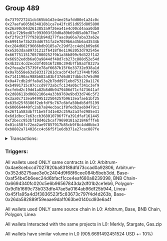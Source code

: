 ## Group 489

```0x33e5a81d220e6ff14fe67a7bf93bfe19a9a78312
0x7379727241cb365bb1d2e4ee25afdd00e1a24c0c
0x27aefa605b834818b1ca7e42fc851d655d805800
0x26a90c04d2613853a9f26ea41e4c00cd4aaa0db8
0x81c72b9ed87c993003f20d0a89b69d85a0b77be7
0xf2f9c3f77f9381b94d277faac0a66a7aba33a62e
0x69915ef3b235dd6751fa2e7029b6a35b6a43534b
0xc284d602f9666bdb9185a7c29df2cc4eb1b09e66
0xe5263daa89731212f6418f8e11962053d792545e
0x6677511517057000252f9b1a36b899c9d322f142
0x66932eddb6a03a9844df48d7cb273c888d52e54d
0x4b32c4cd2ecd3f40516f288c394b7fb8a3f8227a
0x2feaa2e75739fe78af6687b15f6e33732e938a1d
0x0a7b558e63a583317281dcacbf43ef13744bf965
0x7141190ac988b682a83bf37d6d017dbbc57e5d90
0x0a47cdb2dffa8a53a2b7bdd971ebd753128a1176
0xb4991715c07cccd9772abcfc134a0bcf341c3ef9
0xcfebd2c19dd1a82b8d0b9479406d71cf473641af
0x2d88611bd0682106e4a33b9769e9bd33d746c5f2
0x3aa0c713ea94995122504257b9613eafaeb1bf25
0x635d25f8386f2ebfdf9c767c6bfa50bdb5df5199
0x600664440fc2ab7a84ecbac1f8fedb2aeb9479c1
0x2671a583dbf71be5f341e82c259a2a3fe2985e31
0x6d1dbcc7e63ccb368010706f7fa391dfaf161445
0xf2becc953bf19d462bcaf79690181a21846fffeb
0x01c458fc72ea2ae97857917b85cb9f8c4dd0bbc3
0xb8882a714026cc4c66f5f1e6db371e27cac887fe
```
<details>
<summary>Transactions:</summary>

Hashes: 

Wallet: 0x33e5a81d220e6ff14fe67a7bf93bfe19a9a78312

       Hash: 0xfd4d383128e895a6560db720c4249e322b83d4210833ba25ea3bd80964a1c396
         - source chain: Arbitrum
         - destination chain: Aptos
         - project: Merkly
         - contract: 0x4ae8cebccd7027820ba83188dfd73ccad0a92806
       Hash: 0x952a0f3ec79476a0257943c0fb97bd16df450fff37c659ddb46539c4ad8ca94a
         - source chain: Arbitrum
         - destination chain: Base
         - project: Stargate
         - contract: 0x352d8275aae3e0c2404d9f68f6cee084b5beb3dd
         - value USD: 25.582987996
       Hash: 0xa50e3495e1cd68ed1bc2efd8d636b33bb0fa81179446b56d45354373c7207bc7
         - source chain: Base
         - destination chain: BNB Chain
         - project: Stargate
         - contract: 0xaf54be5b6eec24d6bfacf1cce4eaf680a8239398
         - value USD: 23.571780976
       Hash: 0x350c8b5c09c4b0ea13ae6edbe1d977864276594ee73c12a8f6521229ced2ca9c
         - source chain: BNB Chain
         - destination chain: Arbitrum
         - project: Stargate
         - contract: 0x6694340fc020c5e6b96567843da2df01b2ce1eb6
         - value USD: 21.895509937
       Hash: 0xa4c5b5e4ea912249aa8296d1c503865de53322adc73c69ccd8f8d8ab9ea31173
         - source chain: Arbitrum
         - destination chain: BNB Chain
         - project: Stargate
         - contract: 0x352d8275aae3e0c2404d9f68f6cee084b5beb3dd
         - value USD: 265.508864452
       Hash: 0xb90dc4e39eba43bd605bcddfedc43f8a8b91871093b20396c6224236bd6bbcc5
         - source chain: BNB Chain
         - destination chain: Polygon
         - project: Stargate
         - contract: 0x6694340fc020c5e6b96567843da2df01b2ce1eb6
         - value USD: 263.465275652
       Hash: 0x1843c1f5fa9ba7b3b1bad09cbb10e4f23607a757b1b9fc1bf27089805b4fa67c
         - source chain: Polygon
         - destination chain: Base
         - project: Stargate
         - contract: 0x9d1b1669c73b033dfe47ae5a0164ab96df25b944
         - value USD: 259.76124395
       Hash: 0x9b5fefbbd7f6c213efeaef0f0fc6a05cad891fb9774acb6e178f66baf004762b
         - source chain: Linea
         - destination chain: Base
         - project: Stargate
         - contract: 0x45f1a95a4d3f3836523f5c83673c797f4d4d263b
         - value USD: 45.883358708
       Hash: 0xd3b4fef61cec7f02dfcd93fb5ea29c9269820a93665cc1b8fde7e0e6aec19eeb
         - source chain: Base
         - destination chain: Zora
         - project: Gas.zip
         - contract: 0x26da582889f59eaae9da1f063be0140cd93e6a4f
         - value USD: 0.0001275741526
Wallet: 0x7379727241cb365bb1d2e4ee25afdd00e1a24c0c

       Hash:0x39ae33a259273dbb0eabfdb368a689a5b8680bb0141f28046112ba1302e98800
         - source chain: Arbitrum
         - destination chain: Aptos
         - project: Merkly
         - contract: 0x4ae8cebccd7027820ba83188dfd73ccad0a92806
       Hash:0xbe9de097a45e11defc61e6139732c9fa3bc27a7a302b3af916db4379c394524f
         - source chain: Arbitrum
         - destination chain: Base
         - project: Stargate
         - contract: 0x352d8275aae3e0c2404d9f68f6cee084b5beb3dd
         - value USD: 26.082320007
       Hash:0x87c5eaa28cae923b1be9f8b1ac0515add7355c7e640cc12929462dd4998497eb
         - source chain: Base
         - destination chain: BNB Chain
         - project: Stargate
         - contract: 0xaf54be5b6eec24d6bfacf1cce4eaf680a8239398
         - value USD: 24.008835905
       Hash:0x8a5c0c84ff4a905676c27ba8186f987622ae1ba9a6c7ec78d3e85f04558d4d50
         - source chain: BNB Chain
         - destination chain: Arbitrum
         - project: Stargate
         - contract: 0x6694340fc020c5e6b96567843da2df01b2ce1eb6
         - value USD: 22.251971708
       Hash:0x0d8fdeda66b000cc71dc205db0cdbfd5bb7aca92445ecc2b90f158aa955d022d
         - source chain: Arbitrum
         - destination chain: BNB Chain
         - project: Stargate
         - contract: 0x352d8275aae3e0c2404d9f68f6cee084b5beb3dd
         - value USD: 278.260803489
       Hash:0x6b540038f21e3d8beba9549aef00a758722af076f1a58ffdd13a62361c6f6b7b
         - source chain: BNB Chain
         - destination chain: Polygon
         - project: Stargate
         - contract: 0x6694340fc020c5e6b96567843da2df01b2ce1eb6
         - value USD: 275.957217585
       Hash:0x8e998f17115e5126ebb081c2bde3c795d400d4de1b40030b3191cf4af6d3f0c5
         - source chain: Polygon
         - destination chain: Base
         - project: Stargate
         - contract: 0x9d1b1669c73b033dfe47ae5a0164ab96df25b944
         - value USD: 273.552682584
       Hash:0x8c3b3691dff63488df78750d2713f0cd8af88cca89abce0063a37886f243d136
         - source chain: Linea
         - destination chain: Base
         - project: Stargate
         - contract: 0x45f1a95a4d3f3836523f5c83673c797f4d4d263b
         - value USD: 47.603613672
       Hash:0x72de50665f34f3eb37cbb4116085c780223995b5829e8e330f3399ae9ca0bf0a
         - source chain: Base
         - destination chain: Arbitrum
         - project: Gas.zip
         - contract: 0x26da582889f59eaae9da1f063be0140cd93e6a4f
         - value USD: 9.85193063e-05
Wallet: 0x27aefa605b834818b1ca7e42fc851d655d805800

       Hash:0x6483b786f619c7ea74782faaff0243a0104f74f1cdb89ac798c901e472aff443
         - source chain: Arbitrum
         - destination chain: Aptos
         - project: Merkly
         - contract: 0x4ae8cebccd7027820ba83188dfd73ccad0a92806
       Hash:0xe26d72e68ce12c2b52e90447b5e60089f3bd3f0f46c927bce80bd736937c6a18
         - source chain: Arbitrum
         - destination chain: Base
         - project: Stargate
         - contract: 0x352d8275aae3e0c2404d9f68f6cee084b5beb3dd
         - value USD: 25.84569575
       Hash:0x03b2a9cabb9f1fa32ddbb3a186846e597c1616af017572a8d8aa7e14007cf79a
         - source chain: Base
         - destination chain: BNB Chain
         - project: Stargate
         - contract: 0xaf54be5b6eec24d6bfacf1cce4eaf680a8239398
         - value USD: 23.799026097
       Hash:0x1bd9c3bb14ec87b30134b2be1e7951aec3a78e17e8b6937a65fcd2ca70789289
         - source chain: BNB Chain
         - destination chain: Arbitrum
         - project: Stargate
         - contract: 0x6694340fc020c5e6b96567843da2df01b2ce1eb6
         - value USD: 22.019624857
       Hash:0x5e6841456ce1aca5aaba10b5ddea88d4487f125e4187fbceef7f2ef1fbd577b4
         - source chain: Arbitrum
         - destination chain: BNB Chain
         - project: Stargate
         - contract: 0x352d8275aae3e0c2404d9f68f6cee084b5beb3dd
         - value USD: 275.111090404
       Hash:0x97e9dd4748e86733f2891705361fd440fb7c7e4bded5ada750c763ba17afd413
         - source chain: BNB Chain
         - destination chain: Polygon
         - project: Stargate
         - contract: 0x6694340fc020c5e6b96567843da2df01b2ce1eb6
         - value USD: 273.009344873
       Hash:0x091333f9c77069f17140a3aa3b270d02a35ee388d2deb0aff4b56176946621c2
         - source chain: Polygon
         - destination chain: Base
         - project: Stargate
         - contract: 0x9d1b1669c73b033dfe47ae5a0164ab96df25b944
         - value USD: 270.71443838
       Hash:0xe77563f39a21ed6bbcae3864eae63b1753efd35b4d29d973c5e98b318ea0efb4
         - source chain: Linea
         - destination chain: Base
         - project: Stargate
         - contract: 0x45f1a95a4d3f3836523f5c83673c797f4d4d263b
         - value USD: 45.002900289
       Hash:0x6ea0d6aa1cd274a44a5d47706e3107be42981aaa930eed401f643ae602234ba0
         - source chain: Base
         - destination chain: Metis
         - project: Gas.zip
         - contract: 0x26da582889f59eaae9da1f063be0140cd93e6a4f
         - value USD: 3.858771793e-06
Wallet: 0x26a90c04d2613853a9f26ea41e4c00cd4aaa0db8

       Hash:0x783ac09c1ce4f49f4e97856c5e39d786fd34b24c9c4b27f1d18b1acfaaded008
         - source chain: Arbitrum
         - destination chain: Aptos
         - project: Merkly
         - contract: 0x4ae8cebccd7027820ba83188dfd73ccad0a92806
       Hash:0xb741a39c08b43b7ed7f4ec644e49c1e4c4c4b1b101a52d5fa07e0a4f7030068d
         - source chain: Arbitrum
         - destination chain: Base
         - project: Stargate
         - contract: 0x352d8275aae3e0c2404d9f68f6cee084b5beb3dd
         - value USD: 25.192481404
       Hash:0x3a16d7bd3949994ac60b345332e97710a0207ef1544c1b7a6e0dfa2536b71b9e
         - source chain: Base
         - destination chain: BNB Chain
         - project: Stargate
         - contract: 0xaf54be5b6eec24d6bfacf1cce4eaf680a8239398
         - value USD: 23.189911204
       Hash:0xb17b1109a4d0c7a8e3d48db8a57d5392f4dac1760f185ce2077e27c60bbc8d79
         - source chain: BNB Chain
         - destination chain: Arbitrum
         - project: Stargate
         - contract: 0x6694340fc020c5e6b96567843da2df01b2ce1eb6
         - value USD: 21.380386267
       Hash:0x69c7b90a375a62ba763d0d30dd87086499a20db48c464c10a23a77cd21ff2bc9
         - source chain: Arbitrum
         - destination chain: BNB Chain
         - project: Stargate
         - contract: 0x352d8275aae3e0c2404d9f68f6cee084b5beb3dd
         - value USD: 267.468763973
       Hash:0x692e34219cba11bb84910d290478a5625dbfa28ce0c0cad19a74b5c64a91498f
         - source chain: BNB Chain
         - destination chain: Polygon
         - project: Stargate
         - contract: 0x6694340fc020c5e6b96567843da2df01b2ce1eb6
         - value USD: 265.047853721
       Hash:0xa24bca75e2aa105c275512e97161884a2aaa69865d077de518742d236793a646
         - source chain: Polygon
         - destination chain: Base
         - project: Stargate
         - contract: 0x9d1b1669c73b033dfe47ae5a0164ab96df25b944
         - value USD: 262.357243705
       Hash:0x2fac11c67d93570e4b51c839ff5f2231a18a1166c57646952fe6db647907862d
         - source chain: Linea
         - destination chain: Base
         - project: Stargate
         - contract: 0x45f1a95a4d3f3836523f5c83673c797f4d4d263b
         - value USD: 43.088161882
       Hash:0x69dae564002723ac47da3f632211df18020fddb8b4e42ae97a67aeef54c4cff6
         - source chain: Base
         - destination chain: Kava
         - project: Gas.zip
         - contract: 0x26da582889f59eaae9da1f063be0140cd93e6a4f
         - value USD: 1.281537987e-08
Wallet: 0x81c72b9ed87c993003f20d0a89b69d85a0b77be7

       Hash:0x059c9c946ead911020022e9927d70e642b80a1f519ab3978bb1d3fcdfdf27320
         - source chain: Arbitrum
         - destination chain: Aptos
         - project: Merkly
         - contract: 0x4ae8cebccd7027820ba83188dfd73ccad0a92806
       Hash:0xe2219167a4354f54b46596b20fa4b73ccc5114a9cb4199bd2947d9c1e79e1fe5
         - source chain: Arbitrum
         - destination chain: Base
         - project: Stargate
         - contract: 0x352d8275aae3e0c2404d9f68f6cee084b5beb3dd
         - value USD: 24.768333676
       Hash:0xc97d77d9eb4684f4484406a95ec92122f02867131e5fd6d6114db38926aba739
         - source chain: Base
         - destination chain: BNB Chain
         - project: Stargate
         - contract: 0xaf54be5b6eec24d6bfacf1cce4eaf680a8239398
         - value USD: 22.759890805
       Hash:0x62647e759a82ec86b2dd34e5e731424c9926f8eeffd898a6234caab705d8abad
         - source chain: BNB Chain
         - destination chain: Arbitrum
         - project: Stargate
         - contract: 0x6694340fc020c5e6b96567843da2df01b2ce1eb6
         - value USD: 20.984066522
       Hash:0xde31362f427589ff54370181314b0058d6a88414b66c35857cd3bc9f04954f68
         - source chain: Arbitrum
         - destination chain: BNB Chain
         - project: Stargate
         - contract: 0x352d8275aae3e0c2404d9f68f6cee084b5beb3dd
         - value USD: 276.116828133
       Hash:0x4afb5ad4436c735707f40ac44f908b78e9a5b5fe05c781a3740eb67f5e35e8f5
         - source chain: BNB Chain
         - destination chain: Polygon
         - project: Stargate
         - contract: 0x6694340fc020c5e6b96567843da2df01b2ce1eb6
         - value USD: 274.157119139
       Hash:0xffd749f5a6c33ffdf9c8a7a6953e2929c05dfc9643dae0b1af986f3d369a0f21
         - source chain: Polygon
         - destination chain: Base
         - project: Stargate
         - contract: 0x9d1b1669c73b033dfe47ae5a0164ab96df25b944
         - value USD: 271.754961466
       Hash:0xa0ea5bb23b59fb1e9a1d9610547b51377d3ab05d2923f80354ea844b3464cd5a
         - source chain: Linea
         - destination chain: Base
         - project: Stargate
         - contract: 0x45f1a95a4d3f3836523f5c83673c797f4d4d263b
         - value USD: 46.524518684
       Hash:0xc8652dfe57254871481bc19263f9ab0ebd1ffa575f0b795d3b149611cda15131
         - source chain: Base
         - destination chain: Scroll
         - project: Gas.zip
         - contract: 0x26da582889f59eaae9da1f063be0140cd93e6a4f
         - value USD: 0.0001552991795
Wallet: 0xf2f9c3f77f9381b94d277faac0a66a7aba33a62e

       Hash:0x13cb8a4a0dc868dea16b8052d41db20a26121c1f92f88ed797afdcdf8b0761f9
         - source chain: Arbitrum
         - destination chain: Aptos
         - project: Merkly
         - contract: 0x4ae8cebccd7027820ba83188dfd73ccad0a92806
       Hash:0x7569b580bb1aaa34c694bae7aa180756b07c1335f515d6731246f06a8f8abf2a
         - source chain: Arbitrum
         - destination chain: Base
         - project: Stargate
         - contract: 0x352d8275aae3e0c2404d9f68f6cee084b5beb3dd
         - value USD: 26.080316273
       Hash:0x957ff631e630392cb98b75da2dc260c35d78118cdc022c95c40e9857b7efba6d
         - source chain: Base
         - destination chain: BNB Chain
         - project: Stargate
         - contract: 0xaf54be5b6eec24d6bfacf1cce4eaf680a8239398
         - value USD: 23.964542568
       Hash:0x9e7944b96e33f4d7a244791c6977756ec20435b8bca62efc5ae3628a4c8085ca
         - source chain: BNB Chain
         - destination chain: Arbitrum
         - project: Stargate
         - contract: 0x6694340fc020c5e6b96567843da2df01b2ce1eb6
         - value USD: 22.236012718
       Hash:0xef7249b4e5374668739f33e8655397a625c4c850633467204fefcd57af49531b
         - source chain: Arbitrum
         - destination chain: BNB Chain
         - project: Stargate
         - contract: 0x352d8275aae3e0c2404d9f68f6cee084b5beb3dd
         - value USD: 263.602680701
       Hash:0x0734f6fd4cebd8b6607de5db6f8ac07cbf1828705ba9cce45112a27f13fb2b9d
         - source chain: BNB Chain
         - destination chain: Polygon
         - project: Stargate
         - contract: 0x6694340fc020c5e6b96567843da2df01b2ce1eb6
         - value USD: 261.315344579
       Hash:0x10a283ba698f8f028df1b06558b0fed0edb6f66632e3817471e87c34c5b7ec7c
         - source chain: Polygon
         - destination chain: Base
         - project: Stargate
         - contract: 0x9d1b1669c73b033dfe47ae5a0164ab96df25b944
         - value USD: 259.442387592
       Hash:0x0353755566c07c4a38540f26c232165e785f6ef85f69bc6441f13533a575bb63
         - source chain: Linea
         - destination chain: Base
         - project: Stargate
         - contract: 0x45f1a95a4d3f3836523f5c83673c797f4d4d263b
         - value USD: 46.999905887
       Hash:0xb17da504a576009f9e503a473cccc3a058970982e62884f6cb18413f8c22949b
         - source chain: Base
         - destination chain: Polygon
         - project: Gas.zip
         - contract: 0x26da582889f59eaae9da1f063be0140cd93e6a4f
         - value USD: 3.874728432e-08
Wallet: 0x69915ef3b235dd6751fa2e7029b6a35b6a43534b

       Hash:0xf23e8d83506b14b617e01d503fc04885333790591c65b4fac72685f59c092827
         - source chain: Arbitrum
         - destination chain: Aptos
         - project: Merkly
         - contract: 0x4ae8cebccd7027820ba83188dfd73ccad0a92806
       Hash:0x40de900918aab8cda2c70e4b4b3c3ffe10178d03da0047a10d4c51be9abc5dec
         - source chain: Arbitrum
         - destination chain: Base
         - project: Stargate
         - contract: 0x352d8275aae3e0c2404d9f68f6cee084b5beb3dd
         - value USD: 25.55895653
       Hash:0x643c4d65262731cb741ce2d65e04ffa87ed7418c15b0cccb15f44432d6a4e45f
         - source chain: Base
         - destination chain: BNB Chain
         - project: Stargate
         - contract: 0xaf54be5b6eec24d6bfacf1cce4eaf680a8239398
         - value USD: 23.524418407
       Hash:0xde9acc8db9575d148f397e6c12af145fdc04cd3973b435bd03f27e11ce5ca8b9
         - source chain: BNB Chain
         - destination chain: Arbitrum
         - project: Stargate
         - contract: 0x6694340fc020c5e6b96567843da2df01b2ce1eb6
         - value USD: 21.872898951
       Hash:0xd10450111133eabf877160f7f979de0c0acb670e3196af3ad1c84faa218414bf
         - source chain: Arbitrum
         - destination chain: BNB Chain
         - project: Stargate
         - contract: 0x352d8275aae3e0c2404d9f68f6cee084b5beb3dd
         - value USD: 275.23983135
       Hash:0xdd41f9136760c7adb3702239637a27deef6702813e13032cf197a07729d8260b
         - source chain: BNB Chain
         - destination chain: Polygon
         - project: Stargate
         - contract: 0x6694340fc020c5e6b96567843da2df01b2ce1eb6
         - value USD: 272.87004809
       Hash:0xbca23168b174b10e119e69d4aab258175fe5c0893ec5b20e0380a4a28429a5f8
         - source chain: Polygon
         - destination chain: Base
         - project: Stargate
         - contract: 0x9d1b1669c73b033dfe47ae5a0164ab96df25b944
         - value USD: 270.880422687
       Hash:0x1b62106859d3a5d65d57658d9ff691e6063f9b2eb1a0015fffc9cd4e6d982d2a
         - source chain: Linea
         - destination chain: Base
         - project: Stargate
         - contract: 0x45f1a95a4d3f3836523f5c83673c797f4d4d263b
         - value USD: 45.435089476
       Hash:0x2e48225deb51be61c42f67c5ff4027020cc8104a8e83b38b7850e2b46c7fb886
         - source chain: Base
         - destination chain: Metis
         - project: Gas.zip
         - contract: 0x26da582889f59eaae9da1f063be0140cd93e6a4f
         - value USD: 2.007585911e-06
Wallet: 0xc284d602f9666bdb9185a7c29df2cc4eb1b09e66

       Hash:0x30ac44cd9b5ab554e719aa148f28ba3fc7ec660ca522aee4d4e208c8b70b7e43
         - source chain: Arbitrum
         - destination chain: Aptos
         - project: Merkly
         - contract: 0x4ae8cebccd7027820ba83188dfd73ccad0a92806
       Hash:0xf601596a3ace7a90c245c284181fcdaa6734a73bd0f85043e3c511c1e4079455
         - source chain: Arbitrum
         - destination chain: Base
         - project: Stargate
         - contract: 0x352d8275aae3e0c2404d9f68f6cee084b5beb3dd
         - value USD: 26.474949147
       Hash:0x00826e2ab7c8761b025b85a4debf3f21b001627434ba1669c9396b691c189da6
         - source chain: Base
         - destination chain: BNB Chain
         - project: Stargate
         - contract: 0xaf54be5b6eec24d6bfacf1cce4eaf680a8239398
         - value USD: 24.398798286
       Hash:0x226f59869f3d3e1cfc4bd7226f1bc6d51d9a6df254d1dd7eea73747c6047b7ab
         - source chain: BNB Chain
         - destination chain: Arbitrum
         - project: Stargate
         - contract: 0x6694340fc020c5e6b96567843da2df01b2ce1eb6
         - value USD: 22.646677454
       Hash:0x1cc911f1418c57681f0c8c9056869ec96e73e3e312ff3f2c3ea244539d55c0dd
         - source chain: Arbitrum
         - destination chain: BNB Chain
         - project: Stargate
         - contract: 0x352d8275aae3e0c2404d9f68f6cee084b5beb3dd
         - value USD: 263.567281963
       Hash:0xe08ad7796455f6f3e6d1833f363253464b07a8446bca1677ef30991b18c8d8ca
         - source chain: BNB Chain
         - destination chain: Polygon
         - project: Stargate
         - contract: 0x6694340fc020c5e6b96567843da2df01b2ce1eb6
         - value USD: 260.664641058
       Hash:0x9147e980aa9067f91d820b2426a508198953c007a1f5293cc5f4334ac29947d6
         - source chain: Polygon
         - destination chain: Base
         - project: Stargate
         - contract: 0x9d1b1669c73b033dfe47ae5a0164ab96df25b944
         - value USD: 258.743799473
       Hash:0x86e1c6d35f62d38ac033b96b837cac6f4c65a87b5f82994513248e5b2b109309
         - source chain: Linea
         - destination chain: Base
         - project: Stargate
         - contract: 0x45f1a95a4d3f3836523f5c83673c797f4d4d263b
         - value USD: 47.042054359
       Hash:0xe99164d6a7b60d70cf0c40044892a6fcd74e78be7d386ace6f65a96734c1d474
         - source chain: Base
         - destination chain: Kava
         - project: Gas.zip
         - contract: 0x26da582889f59eaae9da1f063be0140cd93e6a4f
         - value USD: 9.127500771e-09
Wallet: 0xe5263daa89731212f6418f8e11962053d792545e

       Hash:0xd0d41df6339dccaa3c3af8b1525dd65cce394e61f0c9e47549a7e66782fea500
         - source chain: Arbitrum
         - destination chain: Aptos
         - project: Merkly
         - contract: 0x4ae8cebccd7027820ba83188dfd73ccad0a92806
       Hash:0xb01f36f9f88d496ba64faac51308d03ca7288fa05459e820af3c256d4f380d2c
         - source chain: Arbitrum
         - destination chain: Base
         - project: Stargate
         - contract: 0x352d8275aae3e0c2404d9f68f6cee084b5beb3dd
         - value USD: 25.408117131
       Hash:0xcc7d6ab2eb4209bb75cbfc79ef4efcb07d7d6b0397185e90be62ff99db9f1e2f
         - source chain: Base
         - destination chain: BNB Chain
         - project: Stargate
         - contract: 0xaf54be5b6eec24d6bfacf1cce4eaf680a8239398
         - value USD: 23.31661075
       Hash:0x0e47021a1aa234bc036b66888e37139afd3c2ed41ffc6e5de7ca8b389c0e5a65
         - source chain: BNB Chain
         - destination chain: Arbitrum
         - project: Stargate
         - contract: 0x6694340fc020c5e6b96567843da2df01b2ce1eb6
         - value USD: 21.654514091
       Hash:0x902d419dfb343ae794928fa8549e6077c4469bf9f3e1401675116581ec74bf22
         - source chain: Arbitrum
         - destination chain: BNB Chain
         - project: Stargate
         - contract: 0x352d8275aae3e0c2404d9f68f6cee084b5beb3dd
         - value USD: 271.299521468
       Hash:0x9292cf64843b873a94db54a4e147cb254f3d8136912bf0debf7c11136b1fc992
         - source chain: BNB Chain
         - destination chain: Polygon
         - project: Stargate
         - contract: 0x6694340fc020c5e6b96567843da2df01b2ce1eb6
         - value USD: 268.602386191
       Hash:0x00d5b834515c4ec8e2cdb05b0565937bcc1cd362fbe20e3ab29b9a8d241c7285
         - source chain: Polygon
         - destination chain: Base
         - project: Stargate
         - contract: 0x9d1b1669c73b033dfe47ae5a0164ab96df25b944
         - value USD: 266.594779737
       Hash:0x9435fcd1badfda8fae8523975b54023dddb706d61d7aa30c052daecd23774945
         - source chain: Linea
         - destination chain: Base
         - project: Stargate
         - contract: 0x45f1a95a4d3f3836523f5c83673c797f4d4d263b
         - value USD: 49.312273313
       Hash:0x049305a1c733a58ef5ab1e4eea4905ec35d54854fd442cd14062e5a03a566a38
         - source chain: Base
         - destination chain: Polygon
         - project: Gas.zip
         - contract: 0x26da582889f59eaae9da1f063be0140cd93e6a4f
         - value USD: 2.263750742e-08
Wallet: 0x6677511517057000252f9b1a36b899c9d322f142

       Hash:0x565a2d113efef3467c07b2f4ed77a3fb90d517515eddb1160823841b7f6cd85f
         - source chain: Arbitrum
         - destination chain: Aptos
         - project: Merkly
         - contract: 0x4ae8cebccd7027820ba83188dfd73ccad0a92806
       Hash:0xecbdda90b7cd8b6aba2f2a14c1023c267170bb0973bd3258d1b9c205803fa235
         - source chain: Arbitrum
         - destination chain: Base
         - project: Stargate
         - contract: 0x352d8275aae3e0c2404d9f68f6cee084b5beb3dd
         - value USD: 26.832042561
       Hash:0x90f2d702e39970911d900200a538f3542bdce9f6f2cdf57f9679927a0ae6000d
         - source chain: Base
         - destination chain: BNB Chain
         - project: Stargate
         - contract: 0xaf54be5b6eec24d6bfacf1cce4eaf680a8239398
         - value USD: 24.694683579
       Hash:0x22add293ec16939c83a6c1487bde5468ea0ed4e9fdbcd1a154f19b3eefc5052c
         - source chain: BNB Chain
         - destination chain: Arbitrum
         - project: Stargate
         - contract: 0x6694340fc020c5e6b96567843da2df01b2ce1eb6
         - value USD: 23.008013222
       Hash:0x222373763609bcb7942d893179d919850f4352383b174b2c48b1050716a42c00
         - source chain: Arbitrum
         - destination chain: BNB Chain
         - project: Stargate
         - contract: 0x352d8275aae3e0c2404d9f68f6cee084b5beb3dd
         - value USD: 264.896549643
       Hash:0x71899e2d79d085fa8ff54aff46ee27372045424c9e9d32124b681fb3a5f6cb60
         - source chain: BNB Chain
         - destination chain: Polygon
         - project: Stargate
         - contract: 0x6694340fc020c5e6b96567843da2df01b2ce1eb6
         - value USD: 262.09101189
       Hash:0x9b20f042002e98bc8fe165352d1983c8000009708ba488ad126cc7a7efd4f444
         - source chain: Polygon
         - destination chain: Base
         - project: Stargate
         - contract: 0x9d1b1669c73b033dfe47ae5a0164ab96df25b944
         - value USD: 260.083371127
       Hash:0x30142c2ed6838766ea21fd0748bd1ec612c027113ad06f49b6cefef87c9b0e57
         - source chain: Linea
         - destination chain: Base
         - project: Stargate
         - contract: 0x45f1a95a4d3f3836523f5c83673c797f4d4d263b
         - value USD: 48.91577403
       Hash:0x73a7d65d8f0dc001eae5fa9216143383797ab0bcc1adee0c9068ed4bffca730d
         - source chain: Base
         - destination chain: Metis
         - project: Gas.zip
         - contract: 0x26da582889f59eaae9da1f063be0140cd93e6a4f
         - value USD: 3.580629417e-06
Wallet: 0x66932eddb6a03a9844df48d7cb273c888d52e54d

       Hash:0x893628ed80a7c99d8f644f8fd757f4b00f39d3bb7c1b77cd9585bf6550f7d742
         - source chain: Arbitrum
         - destination chain: Aptos
         - project: Merkly
         - contract: 0x4ae8cebccd7027820ba83188dfd73ccad0a92806
       Hash:0x17f5597a0246a8fc8ef6d0a3903a77945f2ac4b3289ea1b52025b269becb81cb
         - source chain: Arbitrum
         - destination chain: Base
         - project: Stargate
         - contract: 0x352d8275aae3e0c2404d9f68f6cee084b5beb3dd
         - value USD: 27.006703922
       Hash:0xfb244dc51808282193f4bd197fff40e3724bd27c14ffe3e97baabeaa206dc3a5
         - source chain: Base
         - destination chain: BNB Chain
         - project: Stargate
         - contract: 0xaf54be5b6eec24d6bfacf1cce4eaf680a8239398
         - value USD: 24.989176767
       Hash:0x51a8415a0fa4346d7a88abd03213dd5eda6fd0a3aa78060b38cefa4320f7179e
         - source chain: BNB Chain
         - destination chain: Arbitrum
         - project: Stargate
         - contract: 0x6694340fc020c5e6b96567843da2df01b2ce1eb6
         - value USD: 23.223460084
       Hash:0x9cb923503c720964ce0d0660a6deb713c760d98e2cb54c8742ab6be01fdb0e8b
         - source chain: Arbitrum
         - destination chain: BNB Chain
         - project: Stargate
         - contract: 0x352d8275aae3e0c2404d9f68f6cee084b5beb3dd
         - value USD: 269.551192821
       Hash:0x7f7ab62934ccaee0f072cbd5e0c4ef161e3802ca20e8f58d7c8765f2b3cefe83
         - source chain: BNB Chain
         - destination chain: Polygon
         - project: Stargate
         - contract: 0x6694340fc020c5e6b96567843da2df01b2ce1eb6
         - value USD: 267.040947688
       Hash:0xae885d8873d8d5440706305e9ac0ac36e587bdd8f501dd57a79a32bac5f895f1
         - source chain: Polygon
         - destination chain: Base
         - project: Stargate
         - contract: 0x9d1b1669c73b033dfe47ae5a0164ab96df25b944
         - value USD: 265.057218121
       Hash:0xfc0accfb6975135627c22cc90c2f8fa325f4f703ce877108ccb1323b2fb2a200
         - source chain: Linea
         - destination chain: Base
         - project: Stargate
         - contract: 0x45f1a95a4d3f3836523f5c83673c797f4d4d263b
         - value USD: 43.810476107
       Hash:0x5bb3c8cb1818129b4dc65d9cf068a8b12b3556bb92657c521a23230983873215
         - source chain: Base
         - destination chain: Polygon
         - project: Gas.zip
         - contract: 0x26da582889f59eaae9da1f063be0140cd93e6a4f
         - value USD: 3.120382279e-08
Wallet: 0x4b32c4cd2ecd3f40516f288c394b7fb8a3f8227a

       Hash:0x336b16360282ad3a5c2a841442a3ec82ec4c316977353cf0e5d0afd9e4af7ac7
         - source chain: Arbitrum
         - destination chain: Aptos
         - project: Merkly
         - contract: 0x4ae8cebccd7027820ba83188dfd73ccad0a92806
       Hash:0x62d11e3f43fb6d0f26a7c16aa4e79e628bc578d8984d0878c438c2ca554563cf
         - source chain: Arbitrum
         - destination chain: Base
         - project: Stargate
         - contract: 0x352d8275aae3e0c2404d9f68f6cee084b5beb3dd
         - value USD: 26.479581579
       Hash:0x807c50eeac9794a79bb2012c80b18614be3f6830dd62592ac8e40cb6ad857325
         - source chain: Base
         - destination chain: BNB Chain
         - project: Stargate
         - contract: 0xaf54be5b6eec24d6bfacf1cce4eaf680a8239398
         - value USD: 24.450799204
       Hash:0xda09159740b387231170a148ce39e8fe484f811f9e1e9249563f5658719a81bd
         - source chain: BNB Chain
         - destination chain: Arbitrum
         - project: Stargate
         - contract: 0x6694340fc020c5e6b96567843da2df01b2ce1eb6
         - value USD: 22.774816372
       Hash:0xd490f2408087642221cc7a1be20466d1ff48604d753debd098a98b6c24cec2c7
         - source chain: Arbitrum
         - destination chain: BNB Chain
         - project: Stargate
         - contract: 0x352d8275aae3e0c2404d9f68f6cee084b5beb3dd
         - value USD: 270.63742075
       Hash:0x3933fa5e67a6a3f9c7dd3ead291d28a237369c03f003ac4f5ab391aaf25808d3
         - source chain: BNB Chain
         - destination chain: Polygon
         - project: Stargate
         - contract: 0x6694340fc020c5e6b96567843da2df01b2ce1eb6
         - value USD: 268.06754237
       Hash:0x0a43d973627618842f3e91cb14e74acd5fa82ccfe9359217ba8980b4990f0c19
         - source chain: Polygon
         - destination chain: Base
         - project: Stargate
         - contract: 0x9d1b1669c73b033dfe47ae5a0164ab96df25b944
         - value USD: 265.817043401
       Hash:0x631dcabdab8d7fe0d54e17a27a918d87c4d189f3d01d4839458cb73d30f9557d
         - source chain: Linea
         - destination chain: Base
         - project: Stargate
         - contract: 0x45f1a95a4d3f3836523f5c83673c797f4d4d263b
         - value USD: 50.109214677
       Hash:0x86e735e22bc3eadc177f03e1f8bc520333c28d4374a7da69b55d2db068ca879f
         - source chain: Base
         - destination chain: Metis
         - project: Gas.zip
         - contract: 0x26da582889f59eaae9da1f063be0140cd93e6a4f
         - value USD: 2.467951321e-06
Wallet: 0x2feaa2e75739fe78af6687b15f6e33732e938a1d

       Hash:0x76c691bd0e77454be8a6486c40591e7a29744b761eef0ab2af8743d76a9509fd
         - source chain: Arbitrum
         - destination chain: Aptos
         - project: Merkly
         - contract: 0x4ae8cebccd7027820ba83188dfd73ccad0a92806
       Hash:0x127051769d91939935dcde61c1574c34b584a83ce7d39aced4df8c6831e9843f
         - source chain: Arbitrum
         - destination chain: Base
         - project: Stargate
         - contract: 0x352d8275aae3e0c2404d9f68f6cee084b5beb3dd
         - value USD: 26.810343204
       Hash:0xb47eb6458971cd31c77364c5a851aa47e98ba6689e5c4532e2e0610d03efcc74
         - source chain: Base
         - destination chain: BNB Chain
         - project: Stargate
         - contract: 0xaf54be5b6eec24d6bfacf1cce4eaf680a8239398
         - value USD: 24.721812623
       Hash:0x7cbb51ea419c984200bb3739381877615d59e30703970fef7c00ad43d0d136c7
         - source chain: BNB Chain
         - destination chain: Arbitrum
         - project: Stargate
         - contract: 0x6694340fc020c5e6b96567843da2df01b2ce1eb6
         - value USD: 22.952338258
       Hash:0xc7bddbe12e80e57cb9d6e9e2e446e67744a5268464fe804d3eeebcf737323f4e
         - source chain: Arbitrum
         - destination chain: BNB Chain
         - project: Stargate
         - contract: 0x352d8275aae3e0c2404d9f68f6cee084b5beb3dd
         - value USD: 268.31794889
       Hash:0xed2f187cb67eeecaf19ef1f0eabec52550158ab0e654c9dbf6df7058182b926e
         - source chain: BNB Chain
         - destination chain: Polygon
         - project: Stargate
         - contract: 0x6694340fc020c5e6b96567843da2df01b2ce1eb6
         - value USD: 265.827671162
       Hash:0x3aa321ce424e848a5022d98222053ff66d01b03f7730a7ec5ce445065482003d
         - source chain: Polygon
         - destination chain: Base
         - project: Stargate
         - contract: 0x9d1b1669c73b033dfe47ae5a0164ab96df25b944
         - value USD: 263.517614866
       Hash:0x91c4ac6dca861d2ac6875df9043cead3d835c375fabb0138e76ddc364ce63021
         - source chain: Linea
         - destination chain: Base
         - project: Stargate
         - contract: 0x45f1a95a4d3f3836523f5c83673c797f4d4d263b
         - value USD: 47.784151387
       Hash:0x526947a4a54b8169f1fbeaab713b4907d63df2f948701f313cf6a7d677de1efa
         - source chain: Base
         - destination chain: Linea
         - project: Gas.zip
         - contract: 0x26da582889f59eaae9da1f063be0140cd93e6a4f
         - value USD: 0.0001196849184
Wallet: 0x0a7b558e63a583317281dcacbf43ef13744bf965

       Hash:0x57a013e595f9c070509ffdb884d740a8ba91b43348d0675de74ae1b88f082f34
         - source chain: Arbitrum
         - destination chain: Aptos
         - project: Merkly
         - contract: 0x4ae8cebccd7027820ba83188dfd73ccad0a92806
       Hash:0x6ff2452196e7c616ddc2c375e88ccbbf3524b992b5de11349e015be52da4527e
         - source chain: Arbitrum
         - destination chain: Base
         - project: Stargate
         - contract: 0x352d8275aae3e0c2404d9f68f6cee084b5beb3dd
         - value USD: 25.54249836
       Hash:0xe750282e398325a0454d299963dfd4c5220982dea13690838af910c8b1b03c36
         - source chain: Base
         - destination chain: BNB Chain
         - project: Stargate
         - contract: 0xaf54be5b6eec24d6bfacf1cce4eaf680a8239398
         - value USD: 23.541519696
       Hash:0x4536bd81d04318843c49f89183f576d53f8c7250039a09567ab91fca086297e5
         - source chain: BNB Chain
         - destination chain: Arbitrum
         - project: Stargate
         - contract: 0x6694340fc020c5e6b96567843da2df01b2ce1eb6
         - value USD: 21.807926993
       Hash:0x60120f08d3a2f19dda3d07d91c5e279a1e5b43329538be6fc8c1c5ee1f77ffa6
         - source chain: Arbitrum
         - destination chain: BNB Chain
         - project: Stargate
         - contract: 0x352d8275aae3e0c2404d9f68f6cee084b5beb3dd
         - value USD: 275.806452024
       Hash:0x5928b89385b0692193124235aa098657fed02bda5fff28ffa22322d329504a48
         - source chain: BNB Chain
         - destination chain: Polygon
         - project: Stargate
         - contract: 0x6694340fc020c5e6b96567843da2df01b2ce1eb6
         - value USD: 273.207278359
       Hash:0x6d77bb4fab36398e0ec859928f3b18f056feaf047a931b9c3c4d2f015312f0db
         - source chain: Polygon
         - destination chain: Base
         - project: Stargate
         - contract: 0x9d1b1669c73b033dfe47ae5a0164ab96df25b944
         - value USD: 270.301481776
       Hash:0xe51cde4dc97c791a7aba93a0e83e7fd4e52262c749aa3a80eff99e690f3946de
         - source chain: Linea
         - destination chain: Base
         - project: Stargate
         - contract: 0x45f1a95a4d3f3836523f5c83673c797f4d4d263b
         - value USD: 49.354764734
       Hash:0xce370abb7f78c2457c7341d5ada20c4044c2cc93aa527b8bc0a609b4ee669401
         - source chain: Base
         - destination chain: Polygon
         - project: Gas.zip
         - contract: 0x26da582889f59eaae9da1f063be0140cd93e6a4f
         - value USD: 3.907183541e-08
Wallet: 0x7141190ac988b682a83bf37d6d017dbbc57e5d90

       Hash:0xf09ba2f131e3a51b90cce730b11c94d07b10d3cc04827310b01261b8bcd0e8d2
         - source chain: Arbitrum
         - destination chain: Aptos
         - project: Merkly
         - contract: 0x4ae8cebccd7027820ba83188dfd73ccad0a92806
       Hash:0xcf9744912a5970a8388920027573ab83344586b2d2b132348ef761b0e36cac89
         - source chain: Arbitrum
         - destination chain: Base
         - project: Stargate
         - contract: 0x352d8275aae3e0c2404d9f68f6cee084b5beb3dd
         - value USD: 18.707686714
       Hash:0xbe60c8444a6206b85c1bbb5e627aed148412978c9360ad935e2fdab5802e8d55
         - source chain: Base
         - destination chain: BNB Chain
         - project: Stargate
         - contract: 0xaf54be5b6eec24d6bfacf1cce4eaf680a8239398
         - value USD: 16.91616276
       Hash:0xb80b89c28578dc83e0b582e94208840027fab4122e31fa1795c0b75309cc3a82
         - source chain: BNB Chain
         - destination chain: Arbitrum
         - project: Stargate
         - contract: 0x6694340fc020c5e6b96567843da2df01b2ce1eb6
         - value USD: 15.016550355
       Hash:0xdb4efe57ee6a2753f8b0e7a3f1a9e896e8bf6c29f1d26bb191f921f62ed2615a
         - source chain: Arbitrum
         - destination chain: BNB Chain
         - project: Stargate
         - contract: 0x352d8275aae3e0c2404d9f68f6cee084b5beb3dd
         - value USD: 276.134987251
       Hash:0xc6e253302055e725837036409352210e39d902c3c230fc9b5a4441222d519c28
         - source chain: BNB Chain
         - destination chain: Polygon
         - project: Stargate
         - contract: 0x6694340fc020c5e6b96567843da2df01b2ce1eb6
         - value USD: 273.696587731
       Hash:0x6f434cf05270961981b71ecb5315fecd01caef83e54103255503840e2b7f51f6
         - source chain: Polygon
         - destination chain: Base
         - project: Stargate
         - contract: 0x9d1b1669c73b033dfe47ae5a0164ab96df25b944
         - value USD: 270.783630236
       Hash:0x0db20494125ab3ae829817002afed336cddcce1fa6039c87fc5935963fc2b5f1
         - source chain: Linea
         - destination chain: Base
         - project: Stargate
         - contract: 0x45f1a95a4d3f3836523f5c83673c797f4d4d263b
         - value USD: 48.331617912
       Hash:0xf828dd01663a4900c22e1519c4e3c491664280fb2983827aa9a566f61e7a31e4
         - source chain: Base
         - destination chain: Linea
         - project: Gas.zip
         - contract: 0x26da582889f59eaae9da1f063be0140cd93e6a4f
         - value USD: 0.00012543343
Wallet: 0x0a47cdb2dffa8a53a2b7bdd971ebd753128a1176

       Hash:0xa0dcc597eb03bd4958cac8afb93dbd0c282214f57475360a0b4a03c104496e7c
         - source chain: Arbitrum
         - destination chain: Aptos
         - project: Merkly
         - contract: 0x4ae8cebccd7027820ba83188dfd73ccad0a92806
       Hash:0x363aa0c4246ef3e2ee283c0c7f3a66daf78334960aa352c639c47b11b003eebd
         - source chain: Arbitrum
         - destination chain: Base
         - project: Stargate
         - contract: 0x352d8275aae3e0c2404d9f68f6cee084b5beb3dd
         - value USD: 26.147175087
       Hash:0x1adf0f81c6887270c5b6d2c344a7e0cbd37fe70c9e4194e8f00d6eb2e3552cd0
         - source chain: Base
         - destination chain: BNB Chain
         - project: Stargate
         - contract: 0xaf54be5b6eec24d6bfacf1cce4eaf680a8239398
         - value USD: 23.54413555
       Hash:0x6c1170668ce7606523f18d9cd00df759076f2bd54fa31cf8fa03af9b7fa0069f
         - source chain: BNB Chain
         - destination chain: Arbitrum
         - project: Stargate
         - contract: 0x6694340fc020c5e6b96567843da2df01b2ce1eb6
         - value USD: 21.571038145
       Hash:0x814ca474ae009f3fc1db40dd36f3755a5298efd086553d10a616c6adff8bcab3
         - source chain: Arbitrum
         - destination chain: BNB Chain
         - project: Stargate
         - contract: 0x352d8275aae3e0c2404d9f68f6cee084b5beb3dd
         - value USD: 279.214610476
       Hash:0xe0570ea54303353ab38b1f708ed0e435a995015f33678e7cbe41afa490bc41aa
         - source chain: BNB Chain
         - destination chain: Polygon
         - project: Stargate
         - contract: 0x6694340fc020c5e6b96567843da2df01b2ce1eb6
         - value USD: 276.792868315
       Hash:0x9dbb1daedabadf5bb52695aec79ba5de3196cc61ea2b3413933f7f035c4282c5
         - source chain: Polygon
         - destination chain: Base
         - project: Stargate
         - contract: 0x9d1b1669c73b033dfe47ae5a0164ab96df25b944
         - value USD: 273.899677177
       Hash:0x061b02a90f80b2d8c443a486caac18ce2498d0c1c3e60afbfa15c97586ed9bb4
         - source chain: Linea
         - destination chain: Base
         - project: Stargate
         - contract: 0x45f1a95a4d3f3836523f5c83673c797f4d4d263b
         - value USD: 49.107166044
       Hash:0x2de23f4e8424cee43988686d93a44ca5888ff73f987ef60d01061e34de1ce7a8
         - source chain: Base
         - destination chain: Polygon
         - project: Gas.zip
         - contract: 0x26da582889f59eaae9da1f063be0140cd93e6a4f
         - value USD: 1.332197592e-08
Wallet: 0xb4991715c07cccd9772abcfc134a0bcf341c3ef9

       Hash:0xbdc117df83eea5ab349baf5789c40bc00359d544d105f6c228f63e491e5ce977
         - source chain: Arbitrum
         - destination chain: Aptos
         - project: Merkly
         - contract: 0x4ae8cebccd7027820ba83188dfd73ccad0a92806
       Hash:0x68d4d5ce53ffc3a7563577cb5c557e0ba21f0e0c09ec2f6901aea6a84d931602
         - source chain: Arbitrum
         - destination chain: Base
         - project: Stargate
         - contract: 0x352d8275aae3e0c2404d9f68f6cee084b5beb3dd
         - value USD: 25.817643314
       Hash:0x0f75ef0b2bd552eac140b63f18171a6b5fb44df3a8f8f5de11626a4d6758eb50
         - source chain: Base
         - destination chain: BNB Chain
         - project: Stargate
         - contract: 0xaf54be5b6eec24d6bfacf1cce4eaf680a8239398
         - value USD: 23.821191767
       Hash:0x913dfac4cb6f9a263095be0ebfaee05f21de261acb3be625d9d4b3a80e607bf9
         - source chain: BNB Chain
         - destination chain: Arbitrum
         - project: Stargate
         - contract: 0x6694340fc020c5e6b96567843da2df01b2ce1eb6
         - value USD: 21.98388188
       Hash:0x5ab2f63cf67ff79fb75ffe59066b041c69b96ffda4ce853ebb446f4c60ffed83
         - source chain: Arbitrum
         - destination chain: BNB Chain
         - project: Stargate
         - contract: 0x352d8275aae3e0c2404d9f68f6cee084b5beb3dd
         - value USD: 278.134762075
       Hash:0xd7ef15dee69da9a9bc77a8f52aacb82d51a9e53f0fbdb78f8a6f2a6f1af67232
         - source chain: BNB Chain
         - destination chain: Polygon
         - project: Stargate
         - contract: 0x6694340fc020c5e6b96567843da2df01b2ce1eb6
         - value USD: 275.758311304
       Hash:0x719de11af4fa756bb2b17ba1250e4d9172f82d092574b32d3c7326c3fd3763dd
         - source chain: Polygon
         - destination chain: Base
         - project: Stargate
         - contract: 0x9d1b1669c73b033dfe47ae5a0164ab96df25b944
         - value USD: 272.817671755
       Hash:0x50838b099634c9b81e209d1384338ce2992966971f1fc4ab409be80cb9692d74
         - source chain: Linea
         - destination chain: Base
         - project: Stargate
         - contract: 0x45f1a95a4d3f3836523f5c83673c797f4d4d263b
         - value USD: 49.474261866
       Hash:0xdbfe2f9613afb74007181d1d05dbe58154768c8079e8630bb019b388bd334c97
         - source chain: Base
         - destination chain: Kava
         - project: Gas.zip
         - contract: 0x26da582889f59eaae9da1f063be0140cd93e6a4f
         - value USD: 1.888320522e-08
Wallet: 0xcfebd2c19dd1a82b8d0b9479406d71cf473641af

       Hash:0xbce9fa0776ac084de41af2ee8ce4e7f14d2e8a283dcfadc9e0aaf6936154bf5d
         - source chain: Arbitrum
         - destination chain: Aptos
         - project: Merkly
         - contract: 0x4ae8cebccd7027820ba83188dfd73ccad0a92806
       Hash:0x8d84da31eccbe2d74b77b79e3ffd637259b0f537834c0e961d1a8e257af5add3
         - source chain: Arbitrum
         - destination chain: Base
         - project: Stargate
         - contract: 0x352d8275aae3e0c2404d9f68f6cee084b5beb3dd
         - value USD: 24.690897473
       Hash:0x304624359969175510bd89fc85d50f77fe6ac3be0f2abbf87fb2ae0103fee358
         - source chain: Base
         - destination chain: BNB Chain
         - project: Stargate
         - contract: 0xaf54be5b6eec24d6bfacf1cce4eaf680a8239398
         - value USD: 22.787403878
       Hash:0xa9545846a6c68a490ed587776f2e51d62b5a9b57b63a613799483c0ba5b17e22
         - source chain: BNB Chain
         - destination chain: Arbitrum
         - project: Stargate
         - contract: 0x6694340fc020c5e6b96567843da2df01b2ce1eb6
         - value USD: 20.922721561
       Hash:0x223f31421723576582283d668117d6a3e0cc688d11bd49e5503ab723483d7fbc
         - source chain: Arbitrum
         - destination chain: BNB Chain
         - project: Stargate
         - contract: 0x352d8275aae3e0c2404d9f68f6cee084b5beb3dd
         - value USD: 263.730157335
       Hash:0xdcdd68f08c2db2047a57165a4899492b0163963de67ee22965c23fe74f74ea18
         - source chain: BNB Chain
         - destination chain: Polygon
         - project: Stargate
         - contract: 0x6694340fc020c5e6b96567843da2df01b2ce1eb6
         - value USD: 261.101938339
       Hash:0x26fd90a1555d67f2b145cd24e5cfc208ae88132d93df30d42c5b59387af45e95
         - source chain: Polygon
         - destination chain: Base
         - project: Stargate
         - contract: 0x9d1b1669c73b033dfe47ae5a0164ab96df25b944
         - value USD: 258.093073436
       Hash:0x06a92f7e5b89ee0ce2909ec01b10db94e71ad0d5731930599dd55266ef07b756
         - source chain: Linea
         - destination chain: Base
         - project: Stargate
         - contract: 0x45f1a95a4d3f3836523f5c83673c797f4d4d263b
         - value USD: 46.065968331
       Hash:0x7359cc90543a4871af7d62261f5b1e306836b3bd45e9020236c3c39800d0068c
         - source chain: Base
         - destination chain: Polygon
         - project: Gas.zip
         - contract: 0x26da582889f59eaae9da1f063be0140cd93e6a4f
         - value USD: 2.58418076e-08
Wallet: 0x2d88611bd0682106e4a33b9769e9bd33d746c5f2

       Hash:0x6471edc99a920a91b19cd2b74e11bbdba8100e153b4f903759dd16c195845c78
         - source chain: Arbitrum
         - destination chain: Aptos
         - project: Merkly
         - contract: 0x4ae8cebccd7027820ba83188dfd73ccad0a92806
       Hash:0x56566fcd9008120d1278d69e22192e4f5652741f436fe154d212d3cf5cd4ac09
         - source chain: Arbitrum
         - destination chain: Base
         - project: Stargate
         - contract: 0x352d8275aae3e0c2404d9f68f6cee084b5beb3dd
         - value USD: 25.506631995
       Hash:0x84e4468d82999841d1c208f6469f2789fc75c71aae14b01055f3ae433b4fd753
         - source chain: Base
         - destination chain: BNB Chain
         - project: Stargate
         - contract: 0xaf54be5b6eec24d6bfacf1cce4eaf680a8239398
         - value USD: 23.550655384
       Hash:0x1dd60e0697afc5c5cfb16cad8322ca73730609d1ab2c5b15351b265fe6ace7f6
         - source chain: BNB Chain
         - destination chain: Arbitrum
         - project: Stargate
         - contract: 0x6694340fc020c5e6b96567843da2df01b2ce1eb6
         - value USD: 21.68846607
       Hash:0x78b599fa6f253a562bbcbaab7dc85d1a92d8dc492d28f19170b957235b27bbe9
         - source chain: Arbitrum
         - destination chain: BNB Chain
         - project: Stargate
         - contract: 0x352d8275aae3e0c2404d9f68f6cee084b5beb3dd
         - value USD: 276.972356597
       Hash:0xc1bb23e3a6a06039dbdf3d87281819db915a47e88206ac450f8fdf458c32e673
         - source chain: BNB Chain
         - destination chain: Polygon
         - project: Stargate
         - contract: 0x6694340fc020c5e6b96567843da2df01b2ce1eb6
         - value USD: 274.036954342
       Hash:0xae12fb5646083bb386f1bea5f51b0b6467ceb350befe769a06d0a0d69955a29b
         - source chain: Polygon
         - destination chain: Base
         - project: Stargate
         - contract: 0x9d1b1669c73b033dfe47ae5a0164ab96df25b944
         - value USD: 270.943986297
       Hash:0x3fdccb72638979ee2ef9a27bbcf92da573c5b63009bb54329d672c7d019bd0da
         - source chain: Linea
         - destination chain: Base
         - project: Stargate
         - contract: 0x45f1a95a4d3f3836523f5c83673c797f4d4d263b
         - value USD: 46.844439969
       Hash:0x98a2f46e9aa79c69a7f8b9d5e4fb7240c8a9498c12b097b0b435595246b58963
         - source chain: Base
         - destination chain: Linea
         - project: Gas.zip
         - contract: 0x26da582889f59eaae9da1f063be0140cd93e6a4f
         - value USD: 6.388742702e-05
Wallet: 0x3aa0c713ea94995122504257b9613eafaeb1bf25

       Hash:0x6c97da7c9b10567e4f57acee987c81f5c1b76921111a942fcbc4c2a40d9c6485
         - source chain: Arbitrum
         - destination chain: Aptos
         - project: Merkly
         - contract: 0x4ae8cebccd7027820ba83188dfd73ccad0a92806
       Hash:0x4800d05e066ebf3d8bad356bd2917f9509aa887c734d192f629b13e5f83fd7c7
         - source chain: Arbitrum
         - destination chain: Base
         - project: Stargate
         - contract: 0x352d8275aae3e0c2404d9f68f6cee084b5beb3dd
         - value USD: 25.619511585
       Hash:0xe0fbb85f1e6d3bd43a62b70d1d5fc9a2f08d08e4171ab088cdc8307c8d5035b0
         - source chain: Base
         - destination chain: BNB Chain
         - project: Stargate
         - contract: 0xaf54be5b6eec24d6bfacf1cce4eaf680a8239398
         - value USD: 23.719236085
       Hash:0x7c8add5f701fbf1b73025fb1e135c734ddf62e7a9f1d4af0509bfaad72892e74
         - source chain: BNB Chain
         - destination chain: Arbitrum
         - project: Stargate
         - contract: 0x6694340fc020c5e6b96567843da2df01b2ce1eb6
         - value USD: 21.826164981
       Hash:0x85281ad4467225695a017d5c01bff4cfdb1a63fefc93787663f1645d71078ed4
         - source chain: Arbitrum
         - destination chain: BNB Chain
         - project: Stargate
         - contract: 0x352d8275aae3e0c2404d9f68f6cee084b5beb3dd
         - value USD: 274.450274987
       Hash:0x2c235690fbeb61e5a1ec900598607a4894d170673f5a0c326a6c1f534a21d8f7
         - source chain: BNB Chain
         - destination chain: Polygon
         - project: Stargate
         - contract: 0x6694340fc020c5e6b96567843da2df01b2ce1eb6
         - value USD: 271.678560993
       Hash:0x4961dc0b2c8aaaae6f0b076e79172383bc2121da0f0336d2234775db283eb020
         - source chain: Polygon
         - destination chain: Base
         - project: Stargate
         - contract: 0x9d1b1669c73b033dfe47ae5a0164ab96df25b944
         - value USD: 268.571745319
       Hash:0xe918ea18979072d1d2ec94fcd9a66d44656ad198e07b06125e503cb922e2859f
         - source chain: Linea
         - destination chain: Base
         - project: Stargate
         - contract: 0x45f1a95a4d3f3836523f5c83673c797f4d4d263b
         - value USD: 46.937700109
       Hash:0xb7fbdd8872c1a80601b96399f455bd67ba66dd0d55d5f8f8c070c5418a677ee0
         - source chain: Base
         - destination chain: Kava
         - project: Gas.zip
         - contract: 0x26da582889f59eaae9da1f063be0140cd93e6a4f
         - value USD: 2.66207137e-08
Wallet: 0x635d25f8386f2ebfdf9c767c6bfa50bdb5df5199

       Hash:0x4b2255c7cd100499c738cb99e40798d9f566472fac13e8e054bf04eed2421af6
         - source chain: Arbitrum
         - destination chain: Aptos
         - project: Merkly
         - contract: 0x4ae8cebccd7027820ba83188dfd73ccad0a92806
       Hash:0x9df4b7127b40d7a1f9073e12a7246a839bb4d238ee023c06f94836d2e21748cc
         - source chain: Arbitrum
         - destination chain: Base
         - project: Stargate
         - contract: 0x352d8275aae3e0c2404d9f68f6cee084b5beb3dd
         - value USD: 26.309947254
       Hash:0x6065830d532851dc065d39483a22c0b6151e7cfdaa034e886b0d8bb1ba6e3e2c
         - source chain: Base
         - destination chain: BNB Chain
         - project: Stargate
         - contract: 0xaf54be5b6eec24d6bfacf1cce4eaf680a8239398
         - value USD: 24.540269175
       Hash:0x7251262f5e077e236b3cf7faca4256788a9b6716e67d96952bb1bfc41428aedb
         - source chain: BNB Chain
         - destination chain: Arbitrum
         - project: Stargate
         - contract: 0x6694340fc020c5e6b96567843da2df01b2ce1eb6
         - value USD: 22.420720599
       Hash:0x424caa32f9b98aa285f683f5bf21ee099e92a75c815d76a90bfec4655864f14e
         - source chain: Arbitrum
         - destination chain: BNB Chain
         - project: Stargate
         - contract: 0x352d8275aae3e0c2404d9f68f6cee084b5beb3dd
         - value USD: 264.593925316
       Hash:0xb0c319f5ea614f934ce1fd026b13aa12023dc32b1ed16a4d6466765471c74494
         - source chain: BNB Chain
         - destination chain: Polygon
         - project: Stargate
         - contract: 0x6694340fc020c5e6b96567843da2df01b2ce1eb6
         - value USD: 261.421263364
       Hash:0xa9c59c558d28826264ed3673686e88a1e1dfb6aeae52525693703ec2830db429
         - source chain: Polygon
         - destination chain: Base
         - project: Stargate
         - contract: 0x9d1b1669c73b033dfe47ae5a0164ab96df25b944
         - value USD: 258.72973985
       Hash:0x98998cd23769e5df948e6bd2765bb3b90f97321a179ec2e239bf0f5add90f4d7
         - source chain: Linea
         - destination chain: Base
         - project: Stargate
         - contract: 0x45f1a95a4d3f3836523f5c83673c797f4d4d263b
         - value USD: 43.261329435
       Hash:0x969eeb6eb139b55d209db7bf5b7ff20090d4839edc58e7e781f58cb103888f77
         - source chain: Base
         - destination chain: Kava
         - project: Gas.zip
         - contract: 0x26da582889f59eaae9da1f063be0140cd93e6a4f
         - value USD: 1.07831067e-08
Wallet: 0x600664440fc2ab7a84ecbac1f8fedb2aeb9479c1

       Hash:0xe4e1e19e25380e4dd872270b2a04c8e43748ad90adb4b675148074780e0d320d
         - source chain: Arbitrum
         - destination chain: Aptos
         - project: Merkly
         - contract: 0x4ae8cebccd7027820ba83188dfd73ccad0a92806
       Hash:0xd079ab5d8904f2fcdfffef8b6cdba32c6d8957f12d84271970090a352e28cb97
         - source chain: Arbitrum
         - destination chain: Base
         - project: Stargate
         - contract: 0x352d8275aae3e0c2404d9f68f6cee084b5beb3dd
         - value USD: 26.209516725
       Hash:0xc53866354aa7a82925644332ebbb52c5c87471010c18312ab6544624424b0ad7
         - source chain: Base
         - destination chain: BNB Chain
         - project: Stargate
         - contract: 0xaf54be5b6eec24d6bfacf1cce4eaf680a8239398
         - value USD: 24.219433772
       Hash:0x48ea0d71f932511a56ad6125a73ca4d52a387f493cce999e0dcd8866dbce8780
         - source chain: BNB Chain
         - destination chain: Arbitrum
         - project: Stargate
         - contract: 0x6694340fc020c5e6b96567843da2df01b2ce1eb6
         - value USD: 22.454881577
       Hash:0x716c09f14be3ca825b068dce788dbacb07e97942bbb7824959feafc9b9ef6988
         - source chain: Arbitrum
         - destination chain: BNB Chain
         - project: Stargate
         - contract: 0x352d8275aae3e0c2404d9f68f6cee084b5beb3dd
         - value USD: 266.184852613
       Hash:0x57180b5640a98885c4b591e13f7de49881637094a5dd73ba0775c77a05dc0ab4
         - source chain: BNB Chain
         - destination chain: Polygon
         - project: Stargate
         - contract: 0x6694340fc020c5e6b96567843da2df01b2ce1eb6
         - value USD: 262.988424667
       Hash:0xa105f6bbc0294b1848c1b9a2d5401a4eab7b42fb2b425eea5e075ee1d7afafb8
         - source chain: Polygon
         - destination chain: Base
         - project: Stargate
         - contract: 0x9d1b1669c73b033dfe47ae5a0164ab96df25b944
         - value USD: 260.816975894
       Hash:0x28a581a75e21a4391ffb24db8d9e544fc4e240f58ac088fb20a3131530d0c0b5
         - source chain: Linea
         - destination chain: Base
         - project: Stargate
         - contract: 0x45f1a95a4d3f3836523f5c83673c797f4d4d263b
         - value USD: 51.756608286
       Hash:0x7b1ce91113d2b600caeadd2cfbc7543cae6f8784fcd94ffae0ea0e7ebf880fc0
         - source chain: Base
         - destination chain: Metis
         - project: Gas.zip
         - contract: 0x26da582889f59eaae9da1f063be0140cd93e6a4f
         - value USD: 1.981522724e-06
Wallet: 0x2671a583dbf71be5f341e82c259a2a3fe2985e31

       Hash:0x62a1b6b86e7e363083f1ec6c4a5cff811fdf0194dab7328b6444df86d002c41a
         - source chain: Arbitrum
         - destination chain: Aptos
         - project: Merkly
         - contract: 0x4ae8cebccd7027820ba83188dfd73ccad0a92806
       Hash:0x016ce5b909d27da123d75db12216751cddd38392671fcfe6995ca70eb6bb5458
         - source chain: Arbitrum
         - destination chain: Base
         - project: Stargate
         - contract: 0x352d8275aae3e0c2404d9f68f6cee084b5beb3dd
         - value USD: 24.865373526
       Hash:0x645388c96098d814f6eaade71945e2a1357a53c24d0e374c2c3b8caea6510804
         - source chain: Base
         - destination chain: BNB Chain
         - project: Stargate
         - contract: 0xaf54be5b6eec24d6bfacf1cce4eaf680a8239398
         - value USD: 22.858101205
       Hash:0x3dab334a571f9c945d38bc94f88904e62afff38fa79b25ba576595dc1fdb9069
         - source chain: BNB Chain
         - destination chain: Arbitrum
         - project: Stargate
         - contract: 0x6694340fc020c5e6b96567843da2df01b2ce1eb6
         - value USD: 21.055882476
       Hash:0x77c1cd79ea83a4573073fab42035aa63e46d41d9c5f2ce0786abc69051bae315
         - source chain: Arbitrum
         - destination chain: BNB Chain
         - project: Stargate
         - contract: 0x352d8275aae3e0c2404d9f68f6cee084b5beb3dd
         - value USD: 276.467726192
       Hash:0x2f33a836f10e03c6e603e9aae28ecd876627741d21f0128761aaab17b1b5ba46
         - source chain: BNB Chain
         - destination chain: Polygon
         - project: Stargate
         - contract: 0x6694340fc020c5e6b96567843da2df01b2ce1eb6
         - value USD: 273.618265158
       Hash:0x23e94abefc5208d0078259eb0b0936fa0eec236da5eb0b950775055d969b7b60
         - source chain: Polygon
         - destination chain: Base
         - project: Stargate
         - contract: 0x9d1b1669c73b033dfe47ae5a0164ab96df25b944
         - value USD: 271.142742748
       Hash:0x59c8027855f54e7805351bb12129d6b395ee86883ab4507da8707988354e53e1
         - source chain: Linea
         - destination chain: Base
         - project: Stargate
         - contract: 0x45f1a95a4d3f3836523f5c83673c797f4d4d263b
         - value USD: 47.604846164
       Hash:0x18aacea36254d07d1b7243f2899959b969818132248e0140b3686672edabfc7a
         - source chain: Base
         - destination chain: Arbitrum
         - project: Gas.zip
         - contract: 0x26da582889f59eaae9da1f063be0140cd93e6a4f
         - value USD: 5.692034565e-05
Wallet: 0x6d1dbcc7e63ccb368010706f7fa391dfaf161445

       Hash:0xd746b64c746d91c66b624a7ce6b87d957b6dfc4b710f133efd1ec6dd535e3957
         - source chain: Arbitrum
         - destination chain: Aptos
         - project: Merkly
         - contract: 0x4ae8cebccd7027820ba83188dfd73ccad0a92806
       Hash:0x5481f36d03b5f40e12130e4f34a9530903131d8058a4bda7c5e65890910b27ab
         - source chain: Arbitrum
         - destination chain: Base
         - project: Stargate
         - contract: 0x352d8275aae3e0c2404d9f68f6cee084b5beb3dd
         - value USD: 20.547537782
       Hash:0x867a21e4d93d9a5c440a2b7d3023680c19cce23907260bb8e975423e9188202e
         - source chain: Base
         - destination chain: BNB Chain
         - project: Stargate
         - contract: 0xaf54be5b6eec24d6bfacf1cce4eaf680a8239398
         - value USD: 18.65965988
       Hash:0xe55a1d85eb4f62ec493c2ebad42cbc26b8039c9a84dc49486f9df5defd721464
         - source chain: BNB Chain
         - destination chain: Arbitrum
         - project: Stargate
         - contract: 0x6694340fc020c5e6b96567843da2df01b2ce1eb6
         - value USD: 16.969115101
       Hash:0x621c691707017ce9829790fc448d3ebff5198af942e796af033fcaef31a0da98
         - source chain: Arbitrum
         - destination chain: BNB Chain
         - project: Stargate
         - contract: 0x352d8275aae3e0c2404d9f68f6cee084b5beb3dd
         - value USD: 264.919184326
       Hash:0x873f7566aed855d794493b1dbf09b5e2806e39993024a89ac91f3c5228b04ad0
         - source chain: BNB Chain
         - destination chain: Polygon
         - project: Stargate
         - contract: 0x6694340fc020c5e6b96567843da2df01b2ce1eb6
         - value USD: 262.130371635
       Hash:0x09b5078d3e2cf211c23ec73a8afb81ed31b0e0c69907c5a42d9b55690d2290ed
         - source chain: Polygon
         - destination chain: Base
         - project: Stargate
         - contract: 0x9d1b1669c73b033dfe47ae5a0164ab96df25b944
         - value USD: 260.356532958
       Hash:0x0eedbde723a9302e1a6d172e045c8af98814a2f744b029ad6d4233db2dbe42a7
         - source chain: Linea
         - destination chain: Base
         - project: Stargate
         - contract: 0x45f1a95a4d3f3836523f5c83673c797f4d4d263b
         - value USD: 50.45211819
       Hash:0x93ee2cdae715c8fb3565867501d6dbd82df4d20c6a9a2e30acfbb99c5154b874
         - source chain: Base
         - destination chain: Linea
         - project: Gas.zip
         - contract: 0x26da582889f59eaae9da1f063be0140cd93e6a4f
         - value USD: 5.424174115e-05
Wallet: 0xf2becc953bf19d462bcaf79690181a21846fffeb

       Hash:0x935ca4d20de3d318f49f774c23a308d8e19d4eefbb1e97822123d045353e3f6d
         - source chain: Arbitrum
         - destination chain: Aptos
         - project: Merkly
         - contract: 0x4ae8cebccd7027820ba83188dfd73ccad0a92806
       Hash:0x2b00379a17d4c06ac785d554009700d18394c0f0de7441391781a484ff56c1ba
         - source chain: Arbitrum
         - destination chain: Base
         - project: Stargate
         - contract: 0x352d8275aae3e0c2404d9f68f6cee084b5beb3dd
         - value USD: 24.792218121
       Hash:0x0eb6f3df332197ba1d782812a3c668cdd0d12e22d901552dd36f051330587954
         - source chain: Base
         - destination chain: BNB Chain
         - project: Stargate
         - contract: 0xaf54be5b6eec24d6bfacf1cce4eaf680a8239398
         - value USD: 22.863573617
       Hash:0x8c16a7be69dc6f4c67f5f4c82092c4d2b466eea885844a50354682f7e9dcf318
         - source chain: BNB Chain
         - destination chain: Arbitrum
         - project: Stargate
         - contract: 0x6694340fc020c5e6b96567843da2df01b2ce1eb6
         - value USD: 21.137841423
       Hash:0x55bb32ebf4c113927370a4f8eaea8c0b8bee0f0d10ea859f3cf57e2c6737560f
         - source chain: Arbitrum
         - destination chain: BNB Chain
         - project: Stargate
         - contract: 0x352d8275aae3e0c2404d9f68f6cee084b5beb3dd
         - value USD: 281.302401405
       Hash:0x80fc099a1abc376c80bd45e20385dd9fe27cdb89bdb1b7da939f9fbd3bc67f68
         - source chain: BNB Chain
         - destination chain: Polygon
         - project: Stargate
         - contract: 0x6694340fc020c5e6b96567843da2df01b2ce1eb6
         - value USD: 278.328346263
       Hash:0x9aced4c3ded485e9ceb72d206aea197cd4d5b32a40d855a93784356974e7f806
         - source chain: Polygon
         - destination chain: Base
         - project: Stargate
         - contract: 0x9d1b1669c73b033dfe47ae5a0164ab96df25b944
         - value USD: 276.949200482
       Hash:0xe16bf04724e003c1956e71e5066ec45af8bed635116059c19d32a6268086f00b
         - source chain: Linea
         - destination chain: Base
         - project: Stargate
         - contract: 0x45f1a95a4d3f3836523f5c83673c797f4d4d263b
         - value USD: 48.829459545
       Hash:0x768b1f028a5d698e27b51d293f5e762befcfcb89c31ce54e3dd70161b3a70538
         - source chain: Base
         - destination chain: Metis
         - project: Gas.zip
         - contract: 0x26da582889f59eaae9da1f063be0140cd93e6a4f
         - value USD: 4.292575186e-06
Wallet: 0x01c458fc72ea2ae97857917b85cb9f8c4dd0bbc3

       Hash:0xdbbd53b2a12f34e8d4b0428bc448376796d7da44c40453b229e05452c62799f9
         - source chain: Arbitrum
         - destination chain: Aptos
         - project: Merkly
         - contract: 0x4ae8cebccd7027820ba83188dfd73ccad0a92806
       Hash:0xd965d53992a9d354b8b827542dd83502d279d37c61cd5c0a27f48ba6b74e1f7b
         - source chain: Arbitrum
         - destination chain: Base
         - project: Stargate
         - contract: 0x352d8275aae3e0c2404d9f68f6cee084b5beb3dd
         - value USD: 25.322538559
       Hash:0xdd87e9c7e946340be48a9f3cc5454dc7802ae71d2bbb4aca04a7244b3fe6a925
         - source chain: Base
         - destination chain: BNB Chain
         - project: Stargate
         - contract: 0xaf54be5b6eec24d6bfacf1cce4eaf680a8239398
         - value USD: 22.834529264
       Hash:0x8a5683b296212b4ba6c309ccb9f25f740314b8ba4f3557e80a7bc5f5b3bd5974
         - source chain: BNB Chain
         - destination chain: Arbitrum
         - project: Stargate
         - contract: 0x6694340fc020c5e6b96567843da2df01b2ce1eb6
         - value USD: 21.0189385
       Hash:0xc7f64c6055e4cf9a09d476ad4885ab4225d5525526d3c3dd370c901440259959
         - source chain: Arbitrum
         - destination chain: BNB Chain
         - project: Stargate
         - contract: 0x352d8275aae3e0c2404d9f68f6cee084b5beb3dd
         - value USD: 265.35720098
       Hash:0x1a73cc638325f4c6370a1c6813d9bf492f73cb97df7c26002f2f025d5b2bd190
         - source chain: BNB Chain
         - destination chain: Polygon
         - project: Stargate
         - contract: 0x6694340fc020c5e6b96567843da2df01b2ce1eb6
         - value USD: 262.15952652
       Hash:0x2c8788a6070191a22bfafcf965b4a21599d845454f4cc45108d6b3dfd679f10f
         - source chain: Polygon
         - destination chain: Base
         - project: Stargate
         - contract: 0x9d1b1669c73b033dfe47ae5a0164ab96df25b944
         - value USD: 260.236761832
       Hash:0xb0e017f0e5ff173152264617d55df93a803851f5edaacd5c9c6ce629ef563b7a
         - source chain: Linea
         - destination chain: Base
         - project: Stargate
         - contract: 0x45f1a95a4d3f3836523f5c83673c797f4d4d263b
         - value USD: 48.641109516
       Hash:0x7c249f9fb212b6b3fefbf538cb5ce3bef4b8165ca050aaf3cdad3c4fdb53b8c3
         - source chain: Base
         - destination chain: Linea
         - project: Gas.zip
         - contract: 0x26da582889f59eaae9da1f063be0140cd93e6a4f
         - value USD: 0.0001369707178
Wallet: 0xb8882a714026cc4c66f5f1e6db371e27cac887fe

       Hash:0xff57e01a993987815d93ef7d0ea9bf004485296d67339f0134df00fc50d69ad5
         - source chain: Arbitrum
         - destination chain: Aptos
         - project: Merkly
         - contract: 0x4ae8cebccd7027820ba83188dfd73ccad0a92806
       Hash:0x9f42557da47dd1db8b9140db00b877341f2dbf6e0adc531a0e5983787bdb0402
         - source chain: Arbitrum
         - destination chain: Aptos
         - project: Merkly
         - contract: 0x4ae8cebccd7027820ba83188dfd73ccad0a92806
       Hash:0x90043da50f3cecc2b62369c6615af7e7cb00382874c86925c9350a097f86bcca
         - source chain: Arbitrum
         - destination chain: Base
         - project: Stargate
         - contract: 0x352d8275aae3e0c2404d9f68f6cee084b5beb3dd
         - value USD: 26.455178794
       Hash:0x2edfce5a2ef1f1c503edf2f8a84bc09b0d921672778dac03072c7fd3ea9856b9
         - source chain: Base
         - destination chain: BNB Chain
         - project: Stargate
         - contract: 0xaf54be5b6eec24d6bfacf1cce4eaf680a8239398
         - value USD: 24.651730812
       Hash:0x4f2166ab7d3601f14984fdac4d871b0e8afdf3c185afc41ea5db60d8ded97808
         - source chain: BNB Chain
         - destination chain: Arbitrum
         - project: Stargate
         - contract: 0x6694340fc020c5e6b96567843da2df01b2ce1eb6
         - value USD: 22.611548477
       Hash:0x6b7e677a41f0715ed9b907659aeed9e946998c354408a6ccd79d4ecedf922451
         - source chain: Arbitrum
         - destination chain: BNB Chain
         - project: Stargate
         - contract: 0x352d8275aae3e0c2404d9f68f6cee084b5beb3dd
         - value USD: 272.262152653
       Hash:0xdfc798850371968279d86a1dc846bf259e8e8580cf4cbb8803f4641522bfa5ad
         - source chain: BNB Chain
         - destination chain: Polygon
         - project: Stargate
         - contract: 0x6694340fc020c5e6b96567843da2df01b2ce1eb6
         - value USD: 270.294617262
       Hash:0xe75d5d452d99e7a152b558a3c9efb92931b1c9860a04b5306d81a38dd7c7c691
         - source chain: Polygon
         - destination chain: Base
         - project: Stargate
         - contract: 0x9d1b1669c73b033dfe47ae5a0164ab96df25b944
         - value USD: 268.075341366
       Hash:0xa5d272a7c8914c5fa47cd78115cb4de8aa5352215bb1a7c80117c348f9e5a367
         - source chain: Linea
         - destination chain: Base
         - project: Stargate
         - contract: 0x45f1a95a4d3f3836523f5c83673c797f4d4d263b
         - value USD: 51.425419421
       Hash:0x492405eb0ebe003b43c29070c1d440163ba8521ab7c60c39c1b6e8a50e82497e
         - source chain: Base
         - destination chain: Linea
         - project: Gas.zip
         - contract: 0x26da582889f59eaae9da1f063be0140cd93e6a4f
         - value USD: 7.380885735e-05

</details>


### Triggers: 
All wallets used ONLY same contracts in L0: Arbitrum-0x4ae8cebccd7027820ba83188dfd73ccad0a92806, Arbitrum-0x352d8275aae3e0c2404d9f68f6cee084b5beb3dd, Base-0xaf54be5b6eec24d6bfacf1cce4eaf680a8239398, BNB Chain-0x6694340fc020c5e6b96567843da2df01b2ce1eb6, Polygon-0x9d1b1669c73b033dfe47ae5a0164ab96df25b944, Linea-0x45f1a95a4d3f3836523f5c83673c797f4d4d263b, Base-0x26da582889f59eaae9da1f063be0140cd93e6a4f

All wallets used ONLY same source chain in L0: Arbitrum, Base, BNB Chain, Polygon, Linea

All wallets Interacted with the same projects in L0: Merkly, Stargate, Gas.zip

All wallets have similar volume in L0 (905.6691492451524 USD +- 10%)

